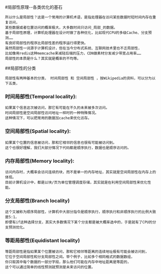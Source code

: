 #局部性原理--各类优化的基石

    所以什么是局部性？这是一个常用的计算机术语，是指处理器在访问某些数据时短时间内存在重复访问，
    某些数据或者位置访问的概率极大，大多数时间只访问_局部_的数据。
    基于局部性原理，计算机处理器在设计时做了各种优化，比如现代CPU的多级Cache、分支预测…… 
    有良好局部性的程序比局部性差的程序运行得更快。
    虽然局部性一词源于计算机设计，但在当今分布式系统、互联网技术里也不乏局部性，
    比如像用redis这种memcache来减轻后端的压力，CDN做素材分发减少带宽占用率……
    局部性的本质是什么？其实就是概率的不均等。
 
##局部性的分类

    局部性有两种基本的分类， 时间局部性 和 空间局部性 ，按Wikipedia的资料，可以分为以下五类，
    
  ### 时间局部性(Temporal locality):
  
    如果某个信息这次被访问，那它有可能在不久的未来被多次访问。
    时间局部性是空间局部性访问地址一样时的一种特殊情况。
    这种情况下，可以把常用的数据加cache来优化访存。
  ### 空间局部性(Spatial locality):
  
    如果某个位置的信息被访问，那和它相邻的信息也很有可能被访问到。 
    这个也很好理解，我们大部分情况下代码都是顺序执行，数据也是顺序访问的。
    
  ### 内存局部性(Memory locality):
  
    访问内存时，大概率会访问连续的块，而不是单一的内存地址，其实就是空间局部性在内存上的体现。
    目前计算机设计中，都是以块/页为单位管理调度存储，其实就是在利用空间局部性来优化性能。
  
  ### 分支局部性(Branch locality)
  
    这个又被称为顺序局部性，计算机中大部分指令是顺序执行，顺序执行和非顺序执行的比例大致是5:1，
    即便有if这种选择分支，其实大多数情况下某个分支都是被大概率选中的，于是就有了CPU的分支预测优化。
    
  ### 等距局部性(Equidistant locality)
    等距局部性是指如果某个位置被访问，那和它相邻等距离的连续地址极有可能会被访问到，
    它位于空间局部性和分支局部性之间。举个例子，比如多个相同格式的数据数组，
    你只取其中每个数据的一部分字段，那么他们可能在内存中地址距离是等距的，
    这个可以通过简单的线性预测就预测是未来访问的位置。
